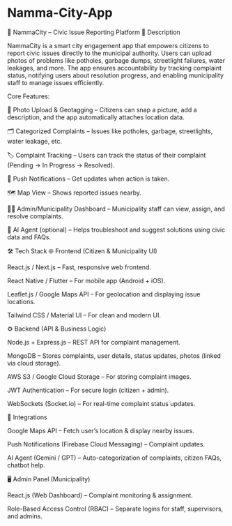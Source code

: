 # Namma-City-App
🚀 NammaCity – Civic Issue Reporting Platform
📌 Description

NammaCity is a smart city engagement app that empowers citizens to report civic issues directly to the municipal authority. Users can upload photos of problems like potholes, garbage dumps, streetlight failures, water leakages, and more. The app ensures accountability by tracking complaint status, notifying users about resolution progress, and enabling municipality staff to manage issues efficiently.

Core Features:

📸 Photo Upload & Geotagging – Citizens can snap a picture, add a description, and the app automatically attaches location data.

🗂️ Categorized Complaints – Issues like potholes, garbage, streetlights, water leakage, etc.

🏷️ Complaint Tracking – Users can track the status of their complaint (Pending → In Progress → Resolved).

🔔 Push Notifications – Get updates when action is taken.

🗺️ Map View – Shows reported issues nearby.

👨‍💼 Admin/Municipality Dashboard – Municipality staff can view, assign, and resolve complaints.

🤖 AI Agent (optional) – Helps troubleshoot and suggest solutions using civic data and FAQs.

🛠️ Tech Stack
🌐 Frontend (Citizen & Municipality UI)

React.js / Next.js – Fast, responsive web frontend.

React Native / Flutter – For mobile app (Android + iOS).

Leaflet.js / Google Maps API – For geolocation and displaying issue locations.

Tailwind CSS / Material UI – For clean and modern UI.

⚙️ Backend (API & Business Logic)

Node.js + Express.js – REST API for complaint management.

MongoDB – Stores complaints, user details, status updates, photos (linked via cloud storage).

AWS S3 / Google Cloud Storage – For storing complaint images.

JWT Authentication – For secure login (citizen + admin).

WebSockets (Socket.io) – For real-time complaint status updates.

📡 Integrations

Google Maps API – Fetch user’s location & display nearby issues.

Push Notifications (Firebase Cloud Messaging) – Complaint updates.

AI Agent (Gemini / GPT) – Auto-categorization of complaints, citizen FAQs, chatbot help.

🖥️ Admin Panel (Municipality)

React.js (Web Dashboard) – Complaint monitoring & assignment.

Role-Based Access Control (RBAC) – Separate logins for staff, supervisors, and admins.
